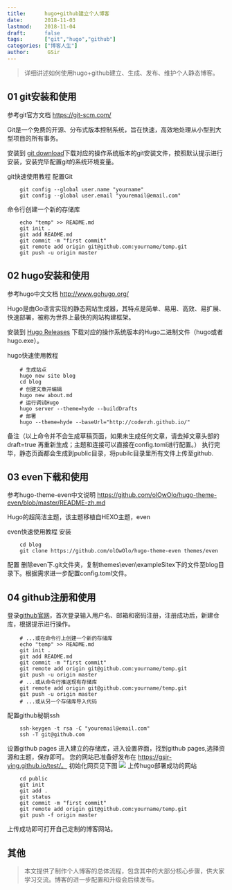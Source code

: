 ```yaml
---
title:      hugo+github建立个人博客
date:       2018-11-03
lastmod:    2018-11-04
draft:      false
tags:       ["git","hugo","github"]
categories: ["博客人生"]
author:      GSir
---
```


> 详细讲述如何使用hugo+github建立、生成、发布、维护个人静态博客。

<!--more-->

## 01 git安装和使用

参考git官方文档 https://git-scm.com/

Git是一个免费的开源、分布式版本控制系统，旨在快速，高效地处理从小型到大型项目的所有事务。

安装到 [git download](https://git-scm.com/downloads)下载对应的操作系统版本的git安装文件，按照默认提示进行安装，安装完毕配置git的系统环境变量。

git快速使用教程
配置Git
```
    git config --global user.name "yourname"
    git config --global user.email "youremail@email.com"
```
命令行创建一个新的存储库
```
    echo "temp" >> README.md 
    git init .
    git add README.md 
    git commit -m "first commit"
    git remote add origin git@github.com:yourname/temp.git
    git push -u origin master 
```

## 02 hugo安装和使用

参考hugo中文文档 http://www.gohugo.org/

Hugo是由Go语言实现的静态网站生成器，其特点是简单、易用、高效、易扩展、快速部署，被称为世界上最快的网站构建框架。

安装到 [Hugo Releases](https://github.com/gohugoio/hugo/releases) 下载对应的操作系统版本的Hugo二进制文件（hugo或者hugo.exe）。

hugo快速使用教程
```
    # 生成站点
    hugo new site blog
    cd blog
    # 创建文章并编辑
    hugo new about.md
    # 运行调试Hugo
    hugo server --theme=hyde --buildDrafts
    # 部署
    hugo --theme=hyde --baseUrl="http://coderzh.github.io/"
```
备注（以上命令并不会生成草稿页面，如果未生成任何文章，请去掉文章头部的 draft=true 再重新生成；主题和连接可以直接在config.toml进行配置。）
执行完毕，静态页面都会生成到public目录，将pubilc目录里所有文件上传至github.


## 03 even下载和使用

参考hugo-theme-even中文说明 https://github.com/olOwOlo/hugo-theme-even/blob/master/README-zh.md

Hugo的超简洁主题，该主题移植自HEXO主题，even

even快速使用教程
安装
```
    cd blog
    git clone https://github.com/olOwOlo/hugo-theme-even themes/even
```
配置
删除even下.git文件夹，复制themes\even\exampleSitex下的文件至blog目录下。根据需求进一步配置config.toml文件。


## 04 github注册和使用

登录[github官网](https://github.com/)，首次登录输入用户名、邮箱和密码注册，注册成功后，新建仓库，根据提示进行操作。
```
    # ...或在命令行上创建一个新的存储库
    echo "temp" >> README.md 
    git init .
    git add README.md 
    git commit -m "first commit"
    git remote add origin git@github.com:yourname/temp.git
    git push -u origin master 
    # ...或从命令行推送现有存储库
    git remote add origin git@github.com:yourname/temp.git
    git push -u origin master
    # ...或从另一个存储库导入代码
```
配置github秘钥ssh
```
    ssh-keygen -t rsa -C "youremail@email.com"
    ssh -T git@github.com
```
设置github pages
进入建立的存储库，进入设置界面，找到github pages,选择资源和主题，保存即可。
您的网站已准备好发布在 https://gsir-ying.github.io/test/。
初始化网页见下图
![](../images/2018110401.png)
上传hugo部署成功的网站
```
    cd public 
    git init
    git add .
    git status
    git commit -m "first commit"
    git remote add origin git@github.com:yourname/temp.git
    git push -f origin master 
```
上传成功即可打开自己定制的博客网站。

## 其他

> 本文提供了制作个人博客的总体流程，包含其中的大部分核心步骤，供大家学习交流。博客的进一步配置和升级会后续发布。